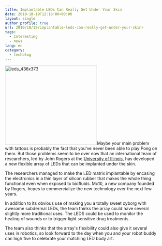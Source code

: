 ```yaml
---
title: Implantable LEDs Can Really Get Under Your Skin
date: 2010-10-19T12:18:00+00:00
layout: single
author_profile: true
url: 2010/10/19/implantable-leds-can-really-get-under-your-skin/
tags:
  - Interesting
  - news
lang: en
category: 
  - techblog
---
```

[<img title="leds_436x373" border="0" alt="leds_436x373" src="http://lh5.ggpht.com/_vaUVXcmC3OI/TL2Fgd0y6WI/AAAAAAAACwg/BoKszhtZGR8/leds_436x373_thumb%5B2%5D.jpg?imgmax=800" width="304" height="261" />](http://lh3.ggpht.com/_vaUVXcmC3OI/TL2FeXwg05I/AAAAAAAACwc/3xNypAC5pqc/s1600-h/leds_436x373%5B4%5D.jpg)Maybe your main problem with tattoos is probably the fact that you've never been able to play Pong on them. But those problems seem to be over now that an international team of researchers, led by John Rogers at the [University of Illinois](http://illinois.edu/), has developed a new flexible array of LEDs that can be implanted under the skin.

The researchers managed to make the LED matrix implantable by encasing the electronics in a thin layer of silicon rubber that makes the whole thing functional even when exposed to biofluids. Mc10, a new company founded by Rogers, hopes to commercialize the new technology over the next few years.

In addition to its obvious use of making you a totally sweet cyborg with awesome subdermal LEDs, the team thinks the array could have several slightly more traditional uses. The LEDS could be used to monitor the healing of wounds or to trigger light sensitive drug treatments.

The team also thinks that the array's flexibility could also give it several uses in robotics, so look forward to the day when you and your robot buddy can high five to celebrate your matching LED body art.